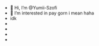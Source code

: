 - 👋 Hi, I’m @Yumii-Szofi
- 👀 I’m interested in pay gorn i mean haha 
- idk
- 
- 
- 
- 

<!---
Yumii-Szofi/Yumii-Szofi is a ✨ special ✨ repository because its `README.md` (this file) appears on your GitHub profile.
You can click the Preview link to take a look at your changes.
--->
